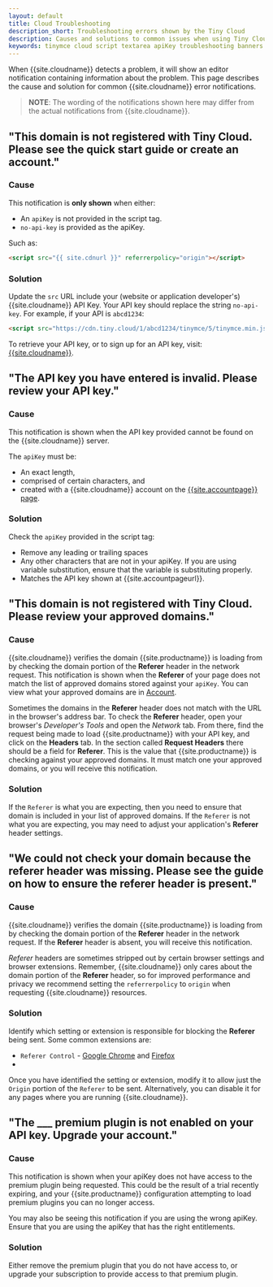 ```yaml
---
layout: default
title: Cloud Troubleshooting
description_short: Troubleshooting errors shown by the Tiny Cloud
description: Causes and solutions to common issues when using Tiny Cloud
keywords: tinymce cloud script textarea apiKey troubleshooting banners domain referer
---
```


When {{site.cloudname}} detects a problem, it will show an editor notification containing information about the problem. This page describes the cause and solution for common {{site.cloudname}} error notifications.

> **NOTE**: The wording of the notifications shown here may differ from the actual notifications from {{site.cloudname}}.

## "This domain is not registered with Tiny Cloud. Please see the quick start guide or create an account."

### Cause

This notification is **only shown** when either:

- An `apiKey` is not provided in the script tag.
- `no-api-key` is provided as the apiKey.

Such as:

```html
<script src="{{ site.cdnurl }}" referrerpolicy="origin"></script>
```

### Solution

Update the `src` URL include your (website or application developer's) {{site.cloudname}} API Key. Your API key should replace the string `no-api-key`. For example, if your API is `abcd1234`:

```html
<script src="https://cdn.tiny.cloud/1/abcd1234/tinymce/5/tinymce.min.js" referrerpolicy="origin"></script>
```

To retrieve your API key, or to sign up for an API key, visit: [{{site.cloudname}}]({{site.accountsignup}}).

## "The API key you have entered is invalid. Please review your API key."

### Cause

This notification is shown when the API key provided cannot be found on the {{site.cloudname}} server.

The `apiKey` must be:

- An exact length,
- comprised of certain characters, and
- created with a {{site.cloudname}} account on the [{{site.accountpage}} page]({{site.accountsignup}}).

### Solution

Check the `apiKey` provided in the script tag:

- Remove any leading or trailing spaces
- Any other characters that are not in your apiKey. If you are using variable substitution, ensure that the variable is substituting properly.
- Matches the API key shown at {{site.accountpageurl}}.

## "This domain is not registered with Tiny Cloud. Please review your approved domains."

### Cause

{{site.cloudname}} verifies the domain {{site.productname}} is loading from by checking the domain portion of the **Referer** header in the network request. This notification is shown when the **Referer** of your page does not match the list of approved domains stored against your `apiKey`. You can
view what your approved domains are in [Account]({{site.accountpageurl}}).

Sometimes the domains in the **Referer** header does not match with the URL in the browser's address bar. To check the **Referer** header, open your browser's _Developer's Tools_ and open the _Network_ tab. From there, find the request being made to load {{site.productname}} with your API key, and click on the **Headers** tab.  In the section called **Request Headers** there should be a field for **Referer**. This is the value that {{site.productname}} is checking against your approved domains. It must match one your approved domains, or you will receive this notification.

### Solution

If the `Referer` is what you are expecting, then you need to ensure that domain is included in your list of approved domains. If the `Referer` is not what you are expecting, you may need to adjust your application's **Referer** header settings.

## "We could not check your domain because the referer header was missing. Please see the guide on how to ensure the referer header is present."

### Cause

{{site.cloudname}} verifies the domain {{site.productname}} is loading from by checking the domain portion of the **Referer** header in the network request. If the **Referer** header is absent, you will receive this notification.

*Referer* headers are sometimes stripped out by certain browser settings and browser extensions. Remember, {{site.cloudname}} only cares about the domain portion of the **Referer** header, so for improved performance and privacy we recommend setting the `referrerpolicy` to `origin` when requesting {{site.cloudname}} resources.

### Solution

Identify which setting or extension is responsible for blocking the **Referer** being sent. Some common extensions are:

* `Referer Control` - [Google Chrome](https://chrome.google.com/webstore/detail/referer-control/hnkcfpcejkafcihlgbojoidoihckciin?hl=en) and [Firefox](https://addons.mozilla.org/en-US/firefox/addon/referercontrol/)
*

Once you have identified the setting or extension, modify it to allow just the `Origin` portion of the `Referer` to be sent. Alternatively, you can disable it for any pages where you are running {{site.cloudname}}.

## "The ___ premium plugin is not enabled on your API key. Upgrade your account."

### Cause

This notification is shown when your apiKey does not have access to the premium plugin being requested. This could be the result of a trial recently expiring, and your {{site.productname}} configuration attempting to load premium plugins you can no longer access.

You may also be seeing this notification if you are using the wrong apiKey. Ensure that you are using the apiKey that has the right entitlements.

### Solution

Either remove the premium plugin that you do not have access to, or upgrade your subscription to provide access to that premium plugin.
